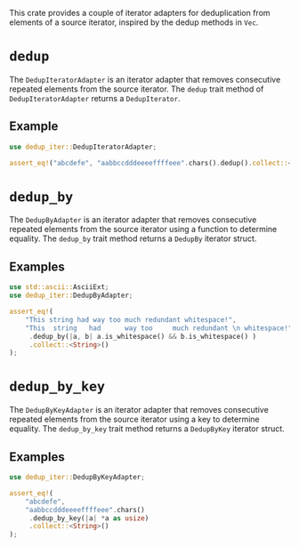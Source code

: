 This crate provides a couple of iterator adapters for deduplication from elements of a source iterator, inspired by the dedup methods in `Vec`.

# `dedup`
The `DedupIteratorAdapter` is an iterator adapter that removes consecutive repeated elements from the source iterator.
The `dedup` trait method of `DedupIteratorAdapter` returns a `DedupIterator`.
## Example
 ```rust
use dedup_iter::DedupIteratorAdapter;

assert_eq!("abcdefe", "aabbccdddeeeeffffeee".chars().dedup().collect::<String>());
 ```

# `dedup_by`
The `DedupByAdapter` is an iterator adapter that removes consecutive repeated elements from the source iterator
using a function to determine equality.
The `dedup_by` trait method returns a `DedupBy` iterator struct.
## Examples
```rust
use std::ascii::AsciiExt;
use dedup_iter::DedupByAdapter;

assert_eq!(
    "This string had way too much redundant whitespace!",
    "This  string   had      way too     much redundant \n whitespace!".chars()
     .dedup_by(|a, b| a.is_whitespace() && b.is_whitespace() )
     .collect::<String>()
);
```

# `dedup_by_key`
The `DedupByKeyAdapter` is an iterator adapter that removes consecutive repeated elements from the source iterator
using a key to determine equality.
The `dedup_by_key` trait method returns a `DedupByKey` iterator struct.
## Examples
```rust
use dedup_iter::DedupByKeyAdapter;

assert_eq!(
    "abcdefe",
    "aabbccdddeeeeffffeee".chars()
     .dedup_by_key(|a| *a as usize)
     .collect::<String>()
);
```
